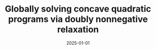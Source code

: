 ---
title: "Globally solving concave quadratic programs via doubly nonnegative relaxation"
collection: publications
category: manuscripts
permalink: /publication/2025-mpc-concave-qp
excerpt: 'Zheng Qu, Tianyou Zeng and Yuchen Lou. Globally solving concave quadratic programs via doubly nonnegative relaxation.'
date: 2025-01-01
venue: 'Mathematical Programming Computation'
paperurl: 'https://doi.org/10.1007/s12532-025-00279-x'
citation: 'Zheng Qu, Tianyou Zeng and Yuchen Lou. (2025). "Globally solving concave quadratic programs via doubly nonnegative relaxation." <i>Mathematical Programming Computation 17, 451–503</i>.'
---